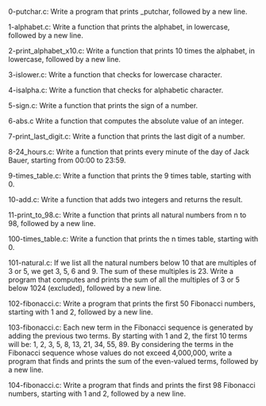 0-putchar.c: Write a program that prints _putchar, followed by a new line.

1-alphabet.c: Write a function that prints the alphabet, in lowercase, followed by a new line.

2-print_alphabet_x10.c: Write a function that prints 10 times the alphabet, in lowercase, followed by a new line.

3-islower.c: Write a function that checks for lowercase character.

4-isalpha.c: Write a function that checks for alphabetic character.

5-sign.c: Write a function that prints the sign of a number.

6-abs.c Write a function that computes the absolute value of an integer.

7-print_last_digit.c: Write a function that prints the last digit of a number.

8-24_hours.c: Write a function that prints every minute of the day of Jack Bauer, starting from 00:00 to 23:59.

9-times_table.c: Write a function that prints the 9 times table, starting with 0.

10-add.c: Write a function that adds two integers and returns the result.

11-print_to_98.c: Write a function that prints all natural numbers from n to 98, followed by a new line.

100-times_table.c: Write a function that prints the n times table, starting with 0.

101-natural.c: If we list all the natural numbers below 10 that are multiples of 3 or 5, we get 3, 5, 6 and 9. The sum of these multiples is 23. Write a program that computes and prints the sum of all the multiples of 3 or 5 below 1024 (excluded), followed by a new line.

102-fibonacci.c: Write a program that prints the first 50 Fibonacci numbers, starting with 1 and 2, followed by a new line.

103-fibonacci.c: Each new term in the Fibonacci sequence is generated by adding the previous two terms. By starting with 1 and 2, the first 10 terms will be: 1, 2, 3, 5, 8, 13, 21, 34, 55, 89. By considering the terms in the Fibonacci sequence whose values do not exceed 4,000,000, write a program that finds and prints the sum of the even-valued terms, followed by a new line.

104-fibonacci.c: Write a program that finds and prints the first 98 Fibonacci numbers, starting with 1 and 2, followed by a new line.
